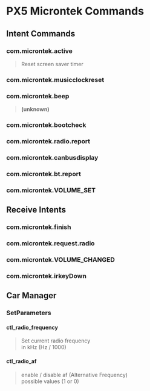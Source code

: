 # PX5 Microntek Commands

## Intent Commands

### com.microntek.active
> Reset screen saver timer

### com.microntek.musicclockreset

### com.microntek.beep
> **(unknown)**  

### com.microntek.bootcheck

### com.microntek.radio.report

### com.microntek.canbusdisplay

### com.microntek.bt.report

### com.microntek.VOLUME_SET

## Receive Intents

### com.microntek.finish

### com.microntek.request.radio

### com.microntek.VOLUME_CHANGED

### com.microntek.irkeyDown

## Car Manager

### SetParameters

#### ctl_radio_frequency
> Set current radio frequency  
> in kHz (Hz / 1000)

#### ctl_radio_af
> enable / disable af (Alternative Frequency)  
> possible values (1 or 0)
